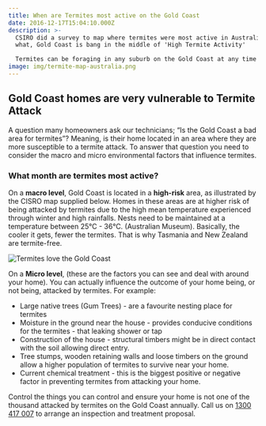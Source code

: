 ```yaml
---
title: When are Termites most active on the Gold Coast
date: 2016-12-17T15:04:10.000Z
description: >-
  CSIRO did a survey to map where termites were most active in Australia. Guess
  what, Gold Coast is bang in the middle of 'High Termite Activity'

  Termites can be foraging in any suburb on the Gold Coast at any time!
image: img/termite-map-australia.png
---
```

## Gold Coast homes are very vulnerable to Termite Attack

A question many homeowners ask our technicians; “Is the Gold Coast a bad area for termites”? Meaning, is their home located in an area where they are more susceptible to a termite attack. To answer that question you need to consider the macro and micro environmental factors that influence termites.

### What month are termites most active?

On a **macro level**, Gold Coast is located in a **high-risk** area, as illustrated by the CISRO map supplied below. Homes in these areas are at higher risk of being attacked by termites due to the high mean temperature experienced through winter and high rainfalls. Nests need to be maintained at a temperature between 25°C - 36°C. (Australian Museum). Basically, the cooler it gets, fewer the termites. That is why Tasmania and New Zealand are termite-free.

![Termites love the Gold Coast](img/termites-on-holiday-on-the-gold-coast.png)

On a **Micro level**, (these are the factors you can see and deal with around your home). You can actually influence the outcome of your home being, or not being, attacked by termites. For example:

* Large native trees (Gum Trees) - are a favourite nesting place for termites 
* Moisture in the ground near the house - provides conducive conditions for the termites - that leaking shower or tap
* Construction of the house - structural timbers might be in direct contact with the soil allowing direct entry.
* Tree stumps, wooden retaining walls and loose timbers on the ground allow a higher population of termites to survive near your home.
* Current chemical treatment - this is the biggest positive or negative factor in preventing termites from attacking your home.

Control the things you can control and ensure your home is not one of the thousand attacked by termites on the Gold Coast annually. Call us on [1300 417 007](tel:1300417007) to arrange an inspection and treatment proposal.